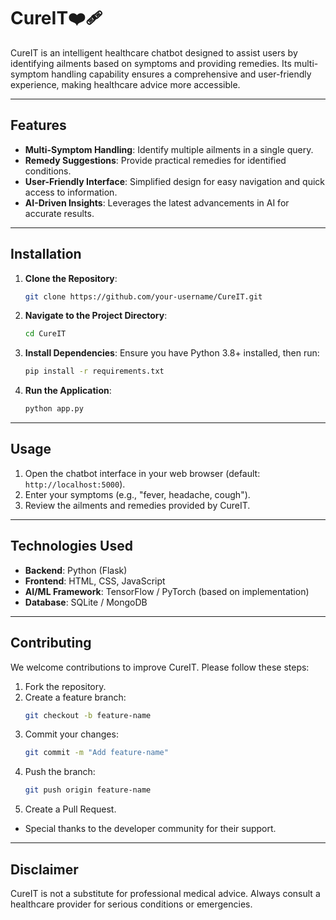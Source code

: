 # CureIT❤️‍🩹

CureIT is an intelligent healthcare chatbot designed to assist users by identifying ailments based on symptoms and providing remedies. Its multi-symptom handling capability ensures a comprehensive and user-friendly experience, making healthcare advice more accessible.

---

## Features
- **Multi-Symptom Handling**: Identify multiple ailments in a single query.
- **Remedy Suggestions**: Provide practical remedies for identified conditions.
- **User-Friendly Interface**: Simplified design for easy navigation and quick access to information.
- **AI-Driven Insights**: Leverages the latest advancements in AI for accurate results.

---

## Installation
1. **Clone the Repository**:
   ```bash
   git clone https://github.com/your-username/CureIT.git
   ```

2. **Navigate to the Project Directory**:
   ```bash
   cd CureIT
   ```

3. **Install Dependencies**:
   Ensure you have Python 3.8+ installed, then run:
   ```bash
   pip install -r requirements.txt
   ```

4. **Run the Application**:
   ```bash
   python app.py
   ```

---

## Usage
1. Open the chatbot interface in your web browser (default: `http://localhost:5000`).
2. Enter your symptoms (e.g., "fever, headache, cough").
3. Review the ailments and remedies provided by CureIT.

---

## Technologies Used
- **Backend**: Python (Flask)
- **Frontend**: HTML, CSS, JavaScript
- **AI/ML Framework**: TensorFlow / PyTorch (based on implementation)
- **Database**: SQLite / MongoDB

---

## Contributing
We welcome contributions to improve CureIT. Please follow these steps:
1. Fork the repository.
2. Create a feature branch:
   ```bash
   git checkout -b feature-name
   ```
3. Commit your changes:
   ```bash
   git commit -m "Add feature-name"
   ```
4. Push the branch:
   ```bash
   git push origin feature-name
   ```
5. Create a Pull Request.


- Special thanks to the developer community for their support.

---

## Disclaimer
CureIT is not a substitute for professional medical advice. Always consult a healthcare provider for serious conditions or emergencies.
